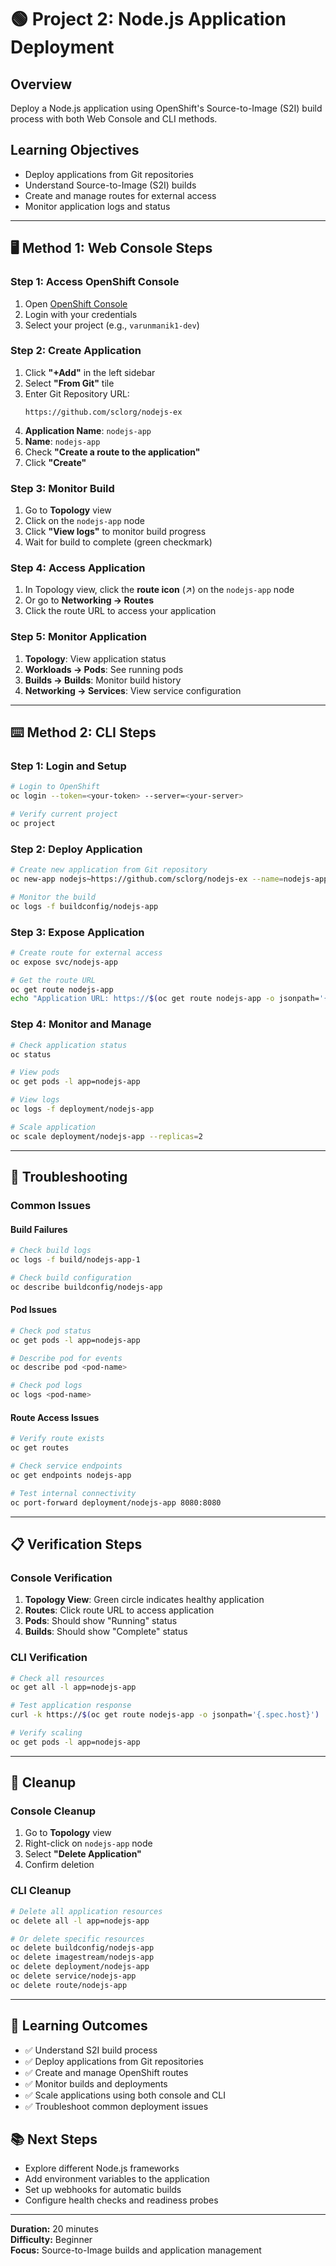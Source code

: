 # 🟢 **Project 2: Node.js Application Deployment**

## **Overview**
Deploy a Node.js application using OpenShift's Source-to-Image (S2I) build process with both Web Console and CLI methods.

## **Learning Objectives**
- Deploy applications from Git repositories
- Understand Source-to-Image (S2I) builds
- Create and manage routes for external access
- Monitor application logs and status

---

## **🖥️ Method 1: Web Console Steps**

### **Step 1: Access OpenShift Console**
1. Open [OpenShift Console](https://console-openshift-console.apps.rm3.7wse.p1.openshiftapps.com)
2. Login with your credentials
3. Select your project (e.g., `varunmanik1-dev`)

### **Step 2: Create Application**
1. Click **"+Add"** in the left sidebar
2. Select **"From Git"** tile
3. Enter Git Repository URL:
   ```
   https://github.com/sclorg/nodejs-ex
   ```
4. **Application Name**: `nodejs-app`
5. **Name**: `nodejs-app`
6. Check **"Create a route to the application"**
7. Click **"Create"**

### **Step 3: Monitor Build**
1. Go to **Topology** view
2. Click on the `nodejs-app` node
3. Click **"View logs"** to monitor build progress
4. Wait for build to complete (green checkmark)

### **Step 4: Access Application**
1. In Topology view, click the **route icon** (↗) on the `nodejs-app` node
2. Or go to **Networking → Routes**
3. Click the route URL to access your application

### **Step 5: Monitor Application**
1. **Topology**: View application status
2. **Workloads → Pods**: See running pods
3. **Builds → Builds**: Monitor build history
4. **Networking → Services**: View service configuration

---

## **⌨️ Method 2: CLI Steps**

### **Step 1: Login and Setup**
```bash
# Login to OpenShift
oc login --token=<your-token> --server=<your-server>

# Verify current project
oc project
```

### **Step 2: Deploy Application**
```bash
# Create new application from Git repository
oc new-app nodejs~https://github.com/sclorg/nodejs-ex --name=nodejs-app

# Monitor the build
oc logs -f buildconfig/nodejs-app
```

### **Step 3: Expose Application**
```bash
# Create route for external access
oc expose svc/nodejs-app

# Get the route URL
oc get route nodejs-app
echo "Application URL: https://$(oc get route nodejs-app -o jsonpath='{.spec.host}')"
```

### **Step 4: Monitor and Manage**
```bash
# Check application status
oc status

# View pods
oc get pods -l app=nodejs-app

# View logs
oc logs -f deployment/nodejs-app

# Scale application
oc scale deployment/nodejs-app --replicas=2
```

---

## **🔧 Troubleshooting**

### **Common Issues**

#### **Build Failures**
```bash
# Check build logs
oc logs -f build/nodejs-app-1

# Check build configuration
oc describe buildconfig/nodejs-app
```

#### **Pod Issues**
```bash
# Check pod status
oc get pods -l app=nodejs-app

# Describe pod for events
oc describe pod <pod-name>

# Check pod logs
oc logs <pod-name>
```

#### **Route Access Issues**
```bash
# Verify route exists
oc get routes

# Check service endpoints
oc get endpoints nodejs-app

# Test internal connectivity
oc port-forward deployment/nodejs-app 8080:8080
```

---

## **📋 Verification Steps**

### **Console Verification**
1. **Topology View**: Green circle indicates healthy application
2. **Routes**: Click route URL to access application
3. **Pods**: Should show "Running" status
4. **Builds**: Should show "Complete" status

### **CLI Verification**
```bash
# Check all resources
oc get all -l app=nodejs-app

# Test application response
curl -k https://$(oc get route nodejs-app -o jsonpath='{.spec.host}')

# Verify scaling
oc get pods -l app=nodejs-app
```

---

## **🧹 Cleanup**

### **Console Cleanup**
1. Go to **Topology** view
2. Right-click on `nodejs-app` node
3. Select **"Delete Application"**
4. Confirm deletion

### **CLI Cleanup**
```bash
# Delete all application resources
oc delete all -l app=nodejs-app

# Or delete specific resources
oc delete buildconfig/nodejs-app
oc delete imagestream/nodejs-app
oc delete deployment/nodejs-app
oc delete service/nodejs-app
oc delete route/nodejs-app
```

---

## **🎯 Learning Outcomes**
- ✅ Understand S2I build process
- ✅ Deploy applications from Git repositories
- ✅ Create and manage OpenShift routes
- ✅ Monitor builds and deployments
- ✅ Scale applications using both console and CLI
- ✅ Troubleshoot common deployment issues

## **📚 Next Steps**
- Explore different Node.js frameworks
- Add environment variables to the application
- Set up webhooks for automatic builds
- Configure health checks and readiness probes

---

**Duration:** 20 minutes  
**Difficulty:** Beginner  
**Focus:** Source-to-Image builds and application management

